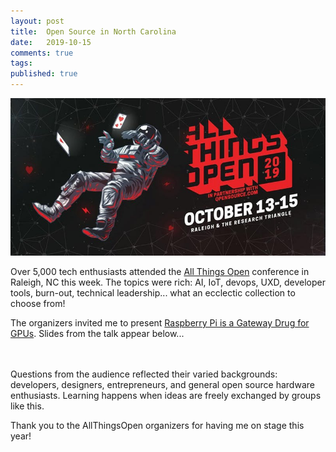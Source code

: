 ```yaml
---
layout: post
title:  Open Source in North Carolina
date:   2019-10-15
comments: true
tags: 
published: true
---
```

<img src="/images/all_things_open_2019_north_carolina.jpg" alt="All Things Open 2019 - Raleigh, NC" title="All Things Open 2019 - Raleigh, NC">

Over 5,000 tech enthusiasts attended the [All Things Open](http://allthingsopen.org) conference in Raleigh, NC this week. The topics were rich: AI, IoT, devops, UXD, developer tools, burn-out, technical leadership... what an ecclectic collection to choose from!
<!--more-->

The organizers invited me to present [Raspberry Pi is a Gateway Drug for GPUs](https://twitter.com/AllThingsOpen/status/1178751365264429059). Slides from the talk appear below...

<script async class="speakerdeck-embed" data-id="73cc428146024e28b08588cc58029dc1" data-ratio="1.77777777777778" src="//speakerdeck.com/assets/embed.js"></script> 

&nbsp;<br/>
&nbsp;<br/>
Questions from the audience reflected their varied backgrounds: developers, designers, entrepreneurs, and general open source hardware enthusiasts. Learning happens when ideas are freely exchanged by groups like this.

Thank you to the AllThingsOpen organizers for having me on stage this year!
